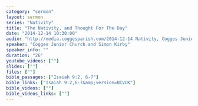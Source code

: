 ```yaml
---
category: "sermon"
layout: sermon
series: "Nativity"
title: "The Nativity, and Thought For The Day"
date: "2014-12-14 10:30:00"
audio: "http://media.coggesparish.com/2014-12-14 Nativity, Cogges Junior Church.mp3"
speaker: "Cogges Junior Church and Simon Kirby"
speaker_info: ""
duration: "26"
youtube_videos: [""]
slides: [""]
files: [""]
bible_passages: ["Isaiah 9:2, 6-7"]
bible_links: ["Isaiah 9:2,6-7&amp;version=NIVUK"]
bible_videos: [""]
bible_videos_links: [""]
---
```

